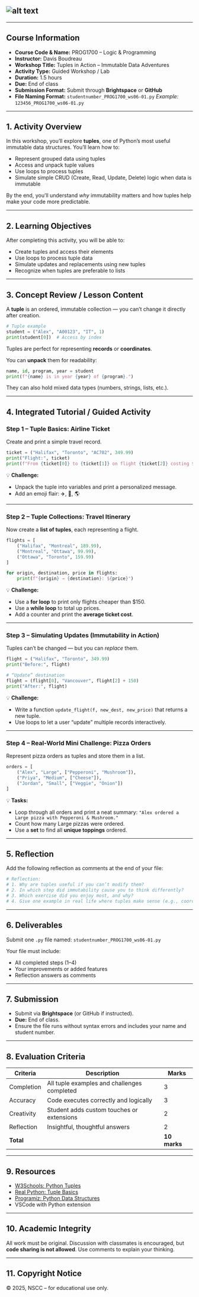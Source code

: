## ![alt text](image.png)

---

## **Course Information**

* **Course Code & Name:** PROG1700 – Logic & Programming
* **Instructor:** Davis Boudreau
* **Workshop Title:** Tuples in Action – Immutable Data Adventures
* **Activity Type:** Guided Workshop / Lab
* **Duration:** 1.5 hours
* **Due:** End of class
* **Submission Format:**
  Submit through **Brightspace** or **GitHub**
* **File Naming Format:**
  `studentnumber_PROG1700_ws06-01.py`
  *Example:* `123456_PROG1700_ws06-01.py`

---

## **1. Activity Overview**

In this workshop, you’ll explore **tuples**, one of Python’s most useful immutable data structures.
You’ll learn how to:

* Represent grouped data using tuples
* Access and unpack tuple values
* Use loops to process tuples
* Simulate simple CRUD (Create, Read, Update, Delete) logic when data is immutable

By the end, you’ll understand *why* immutability matters and how tuples help make your code more predictable.

---

## **2. Learning Objectives**

After completing this activity, you will be able to:

* Create tuples and access their elements
* Use loops to process tuple data
* Simulate updates and replacements using new tuples
* Recognize when tuples are preferable to lists

---

## **3. Concept Review / Lesson Content**

A **tuple** is an ordered, immutable collection — you can’t change it directly after creation.

```python
# Tuple example
student = ("Alex", "A00123", "IT", 1)
print(student[0])  # Access by index
```

Tuples are perfect for representing **records** or **coordinates**.

You can **unpack** them for readability:

```python
name, id, program, year = student
print(f"{name} is in year {year} of {program}.")
```

They can also hold mixed data types (numbers, strings, lists, etc.).

---

## **4. Integrated Tutorial / Guided Activity**

### **Step 1 – Tuple Basics: Airline Ticket**

Create and print a simple travel record.

```python
ticket = ("Halifax", "Toronto", "AC702", 349.99)
print("Flight:", ticket)
print(f"From {ticket[0]} to {ticket[1]} on flight {ticket[2]} costing ${ticket[3]}")
```

💡 **Challenge:**

* Unpack the tuple into variables and print a personalized message.
* Add an emoji flair: ✈️, 🧳, 🌎

---

### **Step 2 – Tuple Collections: Travel Itinerary**

Now create a **list of tuples**, each representing a flight.

```python
flights = [
    ("Halifax", "Montreal", 189.99),
    ("Montreal", "Ottawa", 99.99),
    ("Ottawa", "Toronto", 159.99)
]

for origin, destination, price in flights:
    print(f"{origin} → {destination}: ${price}")
```

💡 **Challenge:**

* Use a **for loop** to print only flights cheaper than $150.
* Use a **while loop** to total up prices.
* Add a counter and print the **average ticket cost**.

---

### **Step 3 – Simulating Updates (Immutability in Action)**

Tuples can’t be changed — but you can *replace* them.

```python
flight = ("Halifax", "Toronto", 349.99)
print("Before:", flight)

# “Update” destination
flight = (flight[0], "Vancouver", flight[2] + 150)
print("After:", flight)
```

💡 **Challenge:**

* Write a function `update_flight(f, new_dest, new_price)` that returns a new tuple.
* Use loops to let a user “update” multiple records interactively.

---

### **Step 4 – Real-World Mini Challenge: Pizza Orders**

Represent pizza orders as tuples and store them in a list.

```python
orders = [
    ("Alex", "Large", ["Pepperoni", "Mushroom"]),
    ("Priya", "Medium", ["Cheese"]),
    ("Jordan", "Small", ["Veggie", "Onion"])
]
```

💡 **Tasks:**

* Loop through all orders and print a neat summary:
  `"Alex ordered a Large pizza with Pepperoni & Mushroom."`
* Count how many Large pizzas were ordered.
* Use a **set** to find all **unique toppings** ordered.

---

## **5. Reflection**

Add the following reflection as comments at the end of your file:

```python
# Reflection:
# 1. Why are tuples useful if you can’t modify them?
# 2. In which step did immutability cause you to think differently?
# 3. Which exercise did you enjoy most, and why?
# 4. Give one example in real life where tuples make sense (e.g., coordinates, database records).
```

---

## **6. Deliverables**

Submit one `.py` file named:
`studentnumber_PROG1700_ws06-01.py`

Your file must include:

* All completed steps (1–4)
* Your improvements or added features
* Reflection answers as comments

---

## **7. Submission**

* Submit via **Brightspace** (or GitHub if instructed).
* **Due:** End of class.
* Ensure the file runs without syntax errors and includes your name and student number.

---

## **8. Evaluation Criteria**

| Criteria   | Description                                 | Marks        |
| ---------- | ------------------------------------------- | ------------ |
| Completion | All tuple examples and challenges completed | 3            |
| Accuracy   | Code executes correctly and logically       | 3            |
| Creativity | Student adds custom touches or extensions   | 2            |
| Reflection | Insightful, thoughtful answers              | 2            |
| **Total**  |                                             | **10 marks** |

---

## **9. Resources**

* [W3Schools: Python Tuples](https://www.w3schools.com/python/python_tuples.asp)
* [Real Python: Tuple Basics](https://realpython.com/python-tuples/)
* [Programiz: Python Data Structures](https://www.programiz.com/python-programming/tuple)
* VSCode with Python extension

---

## **10. Academic Integrity**

All work must be original.
Discussion with classmates is encouraged, but **code sharing is not allowed**.
Use comments to explain your thinking.

---

## **11. Copyright Notice**

© 2025, NSCC – for educational use only.